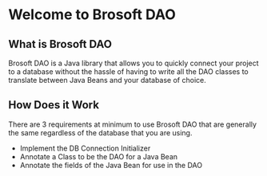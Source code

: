 # Welcome to Brosoft DAO

## What is Brosoft DAO

Brosoft DAO is a Java library that allows you to quickly connect your project to a database
without the hassle of having to write all the DAO classes to translate between Java Beans and your database of choice.

## How Does it Work

There are 3 requirements at minimum to use Brosoft DAO that are generally the same regardless of the database that you are using.

* Implement the DB Connection Initializer
* Annotate a Class to be the DAO for a Java Bean
* Annotate the fields of the Java Bean for use in the DAO
